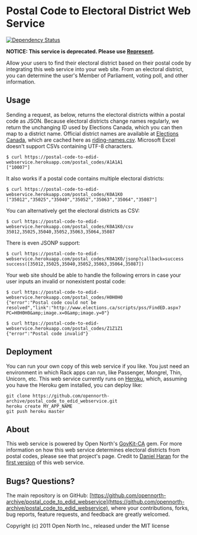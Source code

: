 # Postal Code to Electoral District Web Service

[![Dependency Status](https://gemnasium.com/opennorth-archive/postal_code_to_edid_webservice.png)](https://gemnasium.com/opennorth-archive/postal_code_to_edid_webservice)

**NOTICE: This service is deprecated. Please use [Represent](https://represent.opennorth.ca/).**

Allow your users to find their electoral district based on their postal code by
integrating this web service into your web site. From an electoral district, you
can determine the user's Member of Parliament, voting poll, and other
information.

## Usage

Sending a request, as below, returns the electoral districts within a postal
code as JSON. Because electoral districts change names regularly, we return the
unchanging ID used by Elections Canada, which you can then map to a district
name. Official district names are available at
[Elections Canada](http://elections.ca/content.aspx?section=res&dir=cir/list&document=index&lang=e#change),
which are cached here as
[riding-names.csv](https://github.com/opennorth-archive/postal_code_to_edid_webservice/blob/master/riding-names.csv).
Microsoft Excel doesn't support CSVs containing UTF-8 characters.

    $ curl https://postal-code-to-edid-webservice.herokuapp.com/postal_codes/A1A1A1
    ["10007"]

It also works if a postal code contains multiple electoral districts:

    $ curl https://postal-code-to-edid-webservice.herokuapp.com/postal_codes/K0A1K0
    ["35012","35025","35040","35052","35063","35064","35087"]

You can alternatively get the electoral districts as CSV:

    $ curl https://postal-code-to-edid-webservice.herokuapp.com/postal_codes/K0A1K0/csv
    35012,35025,35040,35052,35063,35064,35087

There is even JSONP support:

    $ curl https://postal-code-to-edid-webservice.herokuapp.com/postal_codes/K0A1K0/jsonp?callback=success
    success([35012,35025,35040,35052,35063,35064,35087])

Your web site should be able to handle the following errors in case your user inputs an invalid or nonexistent postal code:

    $ curl https://postal-code-to-edid-webservice.herokuapp.com/postal_codes/H0H0H0
    {"error":"Postal code could not be resolved","link":"http://www.elections.ca/scripts/pss/FindED.aspx?PC=H0H0H0&amp;image.x=0&amp;image.y=0"}

    $ curl https://postal-code-to-edid-webservice.herokuapp.com/postal_codes/Z1Z1Z1
    {"error":"Postal code invalid"}

## Deployment

You can run your own copy of this web service if you like. You just need an
environment in which Rack apps can run, like Passenger, Mongrel, Thin, Unicorn,
etc. This web service currently runs on [Heroku](https://heroku.com/), which,
assuming you have the Heroku gem installed, you can deploy like:

    git clone https://github.com/opennorth-archive/postal_code_to_edid_webservice.git
    heroku create MY_APP_NAME
    git push heroku master

## About

This web service is powered by Open North's 
[GovKit-CA](https://github.com/opennorth/govkit-ca#readme) gem. For more
information on how this web service determines electoral districts from postal
codes, please see that project's page. Credit to
[Daniel Haran](https://github.com/danielharan) for the
[first version](https://github.com/danielharan/postal_code_to_edid_webservice)
of this web service.

## Bugs? Questions?

The main repository is on GitHub: [https://github.com/opennorth-archive/postal_code_to_edid_webservice](https://github.com/opennorth-archive/postal_code_to_edid_webservice), where your contributions, forks, bug reports, feature requests, and feedback are greatly welcomed.

Copyright (c) 2011 Open North Inc., released under the MIT license
